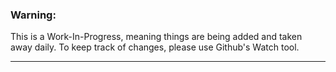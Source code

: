 ### Warning:
This is a Work-In-Progress, meaning things are being added and taken away daily. To keep track of changes, please use Github's Watch tool.

---




